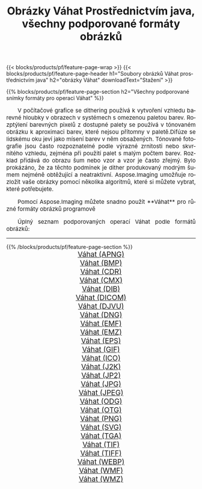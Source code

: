 ﻿---
title: Obrázky Váhat Prostřednictvím java, všechny podporované formáty obrázků 
weight: 3920
url: /cs/java/dither/ 
lang: cs
langdirlevel: 2
locales: zh-hans,ja,it,ru,de,es,fr,nl,id,lt,pl,pt,vi,tr,ko,zh-hant,ar,hi,th,sv,cs,uk,he
description: Pomocí Aspose.Imaging můžete snadno Váhat obrázky přes java
---

{{< blocks/products/pf/feature-page-wrap >}}
{{< blocks/products/pf/feature-page-header h1="Soubory obrázků Váhat prostřednictvím java" h2="obrázky Váhat" downloadText="Stažení" >}}


{{% blocks/products/pf/feature-page-section  h2="Všechny podporované snímky formáty pro operaci Váhat" %}}
<p align="justify" style="text-indent:2em;font-size:15px;">
V počítačové grafice se dithering používá k vytvoření vzhledu barevné hloubky v obrazech v systémech s omezenou paletou barev. Rozptýlení barevných pixelů z dostupné palety se používá v tónovaném obrázku k aproximaci barev, které nejsou přítomny v paletě.Difúze se lidskému oku jeví jako mísení barev v něm obsažených. Tónované fotografie jsou často rozpoznatelné podle výrazné zrnitosti nebo skvrnitého vzhledu, zejména při použití palet s malým počtem barev. Rozklad přidává do obrazu šum nebo vzor a vzor je často zřejmý. Bylo prokázáno, že za těchto podmínek je dither produkovaný modrým šumem nejméně obtěžující a neatraktivní. Aspose.Imaging umožňuje rozložit vaše obrázky pomocí několika algoritmů, které si můžete vybrat, které potřebujete.
</p>
<p align="justify" style="text-indent:2em;font-size:15px;">
Pomocí Aspose.Imaging můžete snadno použít **Váhat** pro různé formáty obrázků programově
</p>
<p align="justify" style="text-indent:2em;font-size:15px;">
Úplný seznam podporovaných operací Váhat podle formátů obrázků:
</p>
<hr/>
{{% /blocks/products/pf/feature-page-section %}}
<div class="container-fluid productfamilypage bg-gray">
    <div class="convertypes bg-gray agp-content section">
        <div class="container">
		<div class="row other-converters" style="gap: 10px;font-size: 19px;text-align:center;">
		    <div class='col-md-2 other-converter remove-lp remove-rp'><a href="/imaging/cs/java/dither/apng/" style="padding:15px;">Váhat (APNG)</a></div><div class='col-md-2 other-converter remove-lp remove-rp'><a href="/imaging/cs/java/dither/bmp/" style="padding:15px;">Váhat (BMP)</a></div><div class='col-md-2 other-converter remove-lp remove-rp'><a href="/imaging/cs/java/dither/cdr/" style="padding:15px;">Váhat (CDR)</a></div><div class='col-md-2 other-converter remove-lp remove-rp'><a href="/imaging/cs/java/dither/cmx/" style="padding:15px;">Váhat (CMX)</a></div><div class='col-md-2 other-converter remove-lp remove-rp'><a href="/imaging/cs/java/dither/dib/" style="padding:15px;">Váhat (DIB)</a></div><div class='col-md-2 other-converter remove-lp remove-rp'><a href="/imaging/cs/java/dither/dicom/" style="padding:15px;">Váhat (DICOM)</a></div><div class='col-md-2 other-converter remove-lp remove-rp'><a href="/imaging/cs/java/dither/djvu/" style="padding:15px;">Váhat (DJVU)</a></div><div class='col-md-2 other-converter remove-lp remove-rp'><a href="/imaging/cs/java/dither/dng/" style="padding:15px;">Váhat (DNG)</a></div><div class='col-md-2 other-converter remove-lp remove-rp'><a href="/imaging/cs/java/dither/emf/" style="padding:15px;">Váhat (EMF)</a></div><div class='col-md-2 other-converter remove-lp remove-rp'><a href="/imaging/cs/java/dither/emz/" style="padding:15px;">Váhat (EMZ)</a></div><div class='col-md-2 other-converter remove-lp remove-rp'><a href="/imaging/cs/java/dither/eps/" style="padding:15px;">Váhat (EPS)</a></div><div class='col-md-2 other-converter remove-lp remove-rp'><a href="/imaging/cs/java/dither/gif/" style="padding:15px;">Váhat (GIF)</a></div><div class='col-md-2 other-converter remove-lp remove-rp'><a href="/imaging/cs/java/dither/ico/" style="padding:15px;">Váhat (ICO)</a></div><div class='col-md-2 other-converter remove-lp remove-rp'><a href="/imaging/cs/java/dither/j2k/" style="padding:15px;">Váhat (J2K)</a></div><div class='col-md-2 other-converter remove-lp remove-rp'><a href="/imaging/cs/java/dither/jp2/" style="padding:15px;">Váhat (JP2)</a></div><div class='col-md-2 other-converter remove-lp remove-rp'><a href="/imaging/cs/java/dither/jpg/" style="padding:15px;">Váhat (JPG)</a></div><div class='col-md-2 other-converter remove-lp remove-rp'><a href="/imaging/cs/java/dither/jpeg/" style="padding:15px;">Váhat (JPEG)</a></div><div class='col-md-2 other-converter remove-lp remove-rp'><a href="/imaging/cs/java/dither/odg/" style="padding:15px;">Váhat (ODG)</a></div><div class='col-md-2 other-converter remove-lp remove-rp'><a href="/imaging/cs/java/dither/otg/" style="padding:15px;">Váhat (OTG)</a></div><div class='col-md-2 other-converter remove-lp remove-rp'><a href="/imaging/cs/java/dither/png/" style="padding:15px;">Váhat (PNG)</a></div><div class='col-md-2 other-converter remove-lp remove-rp'><a href="/imaging/cs/java/dither/svg/" style="padding:15px;">Váhat (SVG)</a></div><div class='col-md-2 other-converter remove-lp remove-rp'><a href="/imaging/cs/java/dither/tga/" style="padding:15px;">Váhat (TGA)</a></div><div class='col-md-2 other-converter remove-lp remove-rp'><a href="/imaging/cs/java/dither/tif/" style="padding:15px;">Váhat (TIF)</a></div><div class='col-md-2 other-converter remove-lp remove-rp'><a href="/imaging/cs/java/dither/tiff/" style="padding:15px;">Váhat (TIFF)</a></div><div class='col-md-2 other-converter remove-lp remove-rp'><a href="/imaging/cs/java/dither/webp/" style="padding:15px;">Váhat (WEBP)</a></div><div class='col-md-2 other-converter remove-lp remove-rp'><a href="/imaging/cs/java/dither/wmf/" style="padding:15px;">Váhat (WMF)</a></div><div class='col-md-2 other-converter remove-lp remove-rp'><a href="/imaging/cs/java/dither/wmz/" style="padding:15px;">Váhat (WMZ)</a></div>
                </div>
        </div>
    </div>
</div>
<br/>
